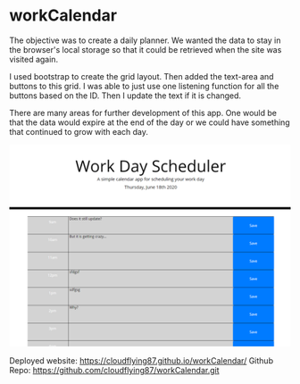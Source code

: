 # workCalendar
The objective was to create a daily planner. We wanted the data to stay in the browser's local storage so that it could be retrieved when the site was visited again. 

I used bootstrap to create the grid layout. Then added the text-area and buttons to this grid. I was able to just use one listening function for all the buttons based on the ID. Then I update the text if it is changed. 

There are many areas for further development of this app. One would be that the data would expire at the end of the day or we could have something that continued to grow with each day. 

![](2020-06-18-22-53-00.png)

Deployed website: https://cloudflying87.github.io/workCalendar/
Github Repo: https://github.com/cloudflying87/workCalendar.git